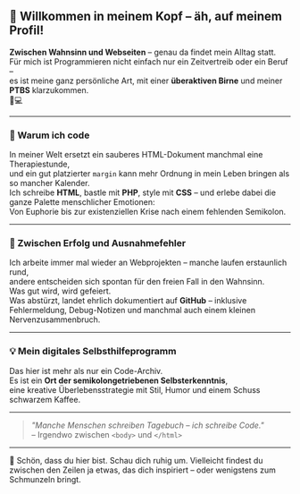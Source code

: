 ## 👋 Willkommen in meinem Kopf – äh, auf meinem Profil!

**Zwischen Wahnsinn und Webseiten** – genau da findet mein Alltag statt.  
Für mich ist Programmieren nicht einfach nur ein Zeitvertreib oder ein Beruf –  
es ist meine ganz persönliche Art, mit einer **überaktiven Birne** und meiner **PTBS** klarzukommen.  
🧠💻

---

### 💬 Warum ich code

In meiner Welt ersetzt ein sauberes HTML-Dokument manchmal eine Therapiestunde,  
und ein gut platzierter `margin` kann mehr Ordnung in mein Leben bringen als so mancher Kalender.  
Ich schreibe **HTML**, bastle mit **PHP**, style mit **CSS** – und erlebe dabei die ganze Palette menschlicher Emotionen:  
Von Euphorie bis zur existenziellen Krise nach einem fehlenden Semikolon.

---

### 🔄 Zwischen Erfolg und Ausnahmefehler

Ich arbeite immer mal wieder an Webprojekten – manche laufen erstaunlich rund,  
andere entscheiden sich spontan für den freien Fall in den Wahnsinn.  
Was gut wird, wird gefeiert.  
Was abstürzt, landet ehrlich dokumentiert auf **GitHub** – inklusive Fehlermeldung, Debug-Notizen und manchmal auch einem kleinen Nervenzusammenbruch.

---

### 💡 Mein digitales Selbsthilfeprogramm

Das hier ist mehr als nur ein Code-Archiv.  
Es ist ein **Ort der semikolongetriebenen Selbsterkenntnis**,  
eine kreative Überlebensstrategie mit Stil, Humor und einem Schuss schwarzem Kaffee.

---

> _"Manche Menschen schreiben Tagebuch – ich schreibe Code."_  
> – Irgendwo zwischen `<body>` und `</html>`

---

🙏 Schön, dass du hier bist. Schau dich ruhig um. Vielleicht findest du zwischen den Zeilen ja etwas, das dich inspiriert – oder wenigstens zum Schmunzeln bringt.

<!---
RonDevHub/RonDevHub is a ✨ special ✨ repository because its `README.md` (this file) appears on your GitHub profile.
You can click the Preview link to take a look at your changes.
--->
